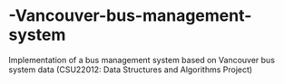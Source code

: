 # -Vancouver-bus-management-system
Implementation of a bus management system based on Vancouver bus system data (CSU22012: Data Structures and Algorithms Project)
